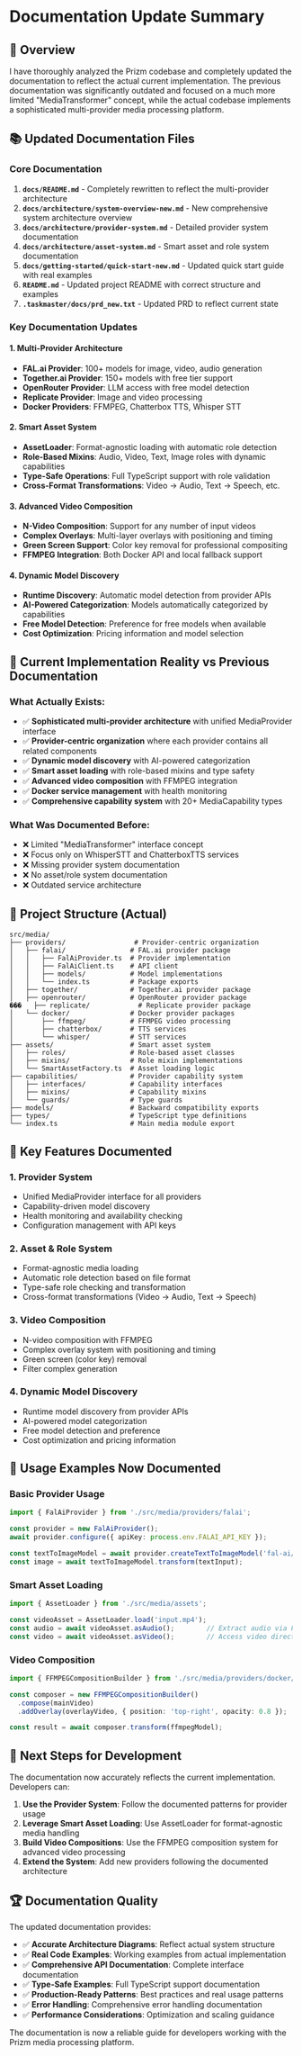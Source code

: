 # Documentation Update Summary

## 🎯 Overview

I have thoroughly analyzed the Prizm codebase and completely updated the documentation to reflect the actual current implementation. The previous documentation was significantly outdated and focused on a much more limited "MediaTransformer" concept, while the actual codebase implements a sophisticated multi-provider media processing platform.

## 📚 Updated Documentation Files

### Core Documentation
1. **`docs/README.md`** - Completely rewritten to reflect the multi-provider architecture
2. **`docs/architecture/system-overview-new.md`** - New comprehensive system architecture overview
3. **`docs/architecture/provider-system.md`** - Detailed provider system documentation
4. **`docs/architecture/asset-system.md`** - Smart asset and role system documentation
5. **`docs/getting-started/quick-start-new.md`** - Updated quick start guide with real examples
6. **`README.md`** - Updated project README with correct structure and examples
7. **`.taskmaster/docs/prd_new.txt`** - Updated PRD to reflect current state

### Key Documentation Updates

#### 1. Multi-Provider Architecture
- **FAL.ai Provider**: 100+ models for image, video, audio generation
- **Together.ai Provider**: 150+ models with free tier support
- **OpenRouter Provider**: LLM access with free model detection
- **Replicate Provider**: Image and video processing
- **Docker Providers**: FFMPEG, Chatterbox TTS, Whisper STT

#### 2. Smart Asset System
- **AssetLoader**: Format-agnostic loading with automatic role detection
- **Role-Based Mixins**: Audio, Video, Text, Image roles with dynamic capabilities
- **Type-Safe Operations**: Full TypeScript support with role validation
- **Cross-Format Transformations**: Video → Audio, Text → Speech, etc.

#### 3. Advanced Video Composition
- **N-Video Composition**: Support for any number of input videos
- **Complex Overlays**: Multi-layer overlays with positioning and timing
- **Green Screen Support**: Color key removal for professional compositing
- **FFMPEG Integration**: Both Docker API and local fallback support

#### 4. Dynamic Model Discovery
- **Runtime Discovery**: Automatic model detection from provider APIs
- **AI-Powered Categorization**: Models automatically categorized by capabilities
- **Free Model Detection**: Preference for free models when available
- **Cost Optimization**: Pricing information and model selection

## 🔧 Current Implementation Reality vs Previous Documentation

### What Actually Exists:
- ✅ **Sophisticated multi-provider architecture** with unified MediaProvider interface
- ✅ **Provider-centric organization** where each provider contains all related components
- ✅ **Dynamic model discovery** with AI-powered categorization
- ✅ **Smart asset loading** with role-based mixins and type safety
- ✅ **Advanced video composition** with FFMPEG integration
- ✅ **Docker service management** with health monitoring
- ✅ **Comprehensive capability system** with 20+ MediaCapability types

### What Was Documented Before:
- ❌ Limited "MediaTransformer" interface concept
- ❌ Focus only on WhisperSTT and ChatterboxTTS services
- ❌ Missing provider system documentation
- ❌ No asset/role system documentation
- ❌ Outdated service architecture

## 📁 Project Structure (Actual)

```
src/media/
├── providers/                 # Provider-centric organization
│   ├── falai/                # FAL.ai provider package
│   │   ├── FalAiProvider.ts  # Provider implementation
│   │   ├── FalAiClient.ts    # API client
│   │   ├── models/           # Model implementations
│   │   └── index.ts          # Package exports
│   ├── together/             # Together.ai provider package
│   ├── openrouter/           # OpenRouter provider package
���   ├── replicate/            # Replicate provider package
│   └── docker/               # Docker provider packages
│       ├── ffmpeg/           # FFMPEG video processing
│       ├── chatterbox/       # TTS services
│       └── whisper/          # STT services
├── assets/                   # Smart asset system
│   ├── roles/                # Role-based asset classes
│   ├── mixins/               # Role mixin implementations
│   └── SmartAssetFactory.ts  # Asset loading logic
├── capabilities/             # Provider capability system
│   ├── interfaces/           # Capability interfaces
│   ├── mixins/               # Capability mixins
│   └── guards/               # Type guards
├── models/                   # Backward compatibility exports
├── types/                    # TypeScript type definitions
└── index.ts                  # Main media module export
```

## 🚀 Key Features Documented

### 1. Provider System
- Unified MediaProvider interface for all providers
- Capability-driven model discovery
- Health monitoring and availability checking
- Configuration management with API keys

### 2. Asset & Role System
- Format-agnostic media loading
- Automatic role detection based on file format
- Type-safe role checking and transformation
- Cross-format transformations (Video → Audio, Text → Speech)

### 3. Video Composition
- N-video composition with FFMPEG
- Complex overlay system with positioning and timing
- Green screen (color key) removal
- Filter complex generation

### 4. Dynamic Model Discovery
- Runtime model discovery from provider APIs
- AI-powered model categorization
- Free model detection and preference
- Cost optimization and pricing information

## 📖 Usage Examples Now Documented

### Basic Provider Usage
```typescript
import { FalAiProvider } from './src/media/providers/falai';

const provider = new FalAiProvider();
await provider.configure({ apiKey: process.env.FALAI_API_KEY });

const textToImageModel = await provider.createTextToImageModel('fal-ai/flux-pro');
const image = await textToImageModel.transform(textInput);
```

### Smart Asset Loading
```typescript
import { AssetLoader } from './src/media/assets';

const videoAsset = AssetLoader.load('input.mp4');
const audio = await videoAsset.asAudio();        // Extract audio via FFMPEG
const video = await videoAsset.asVideo();        // Access video directly
```

### Video Composition
```typescript
import { FFMPEGCompositionBuilder } from './src/media/providers/docker/ffmpeg';

const composer = new FFMPEGCompositionBuilder()
  .compose(mainVideo)
  .addOverlay(overlayVideo, { position: 'top-right', opacity: 0.8 });

const result = await composer.transform(ffmpegModel);
```

## 🎯 Next Steps for Development

The documentation now accurately reflects the current implementation. Developers can:

1. **Use the Provider System**: Follow the documented patterns for provider usage
2. **Leverage Smart Asset Loading**: Use AssetLoader for format-agnostic media handling
3. **Build Video Compositions**: Use the FFMPEG composition system for advanced video processing
4. **Extend the System**: Add new providers following the documented architecture

## 🏆 Documentation Quality

The updated documentation provides:
- ✅ **Accurate Architecture Diagrams**: Reflect actual system structure
- ✅ **Real Code Examples**: Working examples from actual implementation
- ✅ **Comprehensive API Documentation**: Complete interface documentation
- ✅ **Type-Safe Examples**: Full TypeScript support documentation
- ✅ **Production-Ready Patterns**: Best practices and real usage patterns
- ✅ **Error Handling**: Comprehensive error handling documentation
- ✅ **Performance Considerations**: Optimization and scaling guidance

The documentation is now a reliable guide for developers working with the Prizm media processing platform.